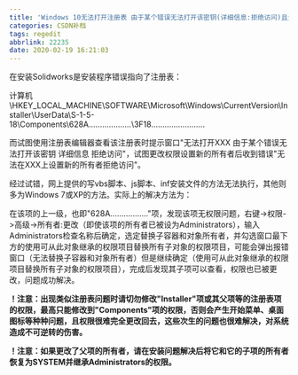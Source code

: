 ```yaml
---
title: 'Windows 10无法打开注册表 由于某个错误无法打开该密钥(详细信息:拒绝访问)且无法在注册表上设置新的所有者拒绝访问的解决方案'
categories: CSDN补档
tags: regedit
abbrlink: 22235
date: 2020-02-19 16:21:03
---
```


在安装Solidworks是安装程序错误指向了注册表：

计算机\HKEY_LOCAL_MACHINE\SOFTWARE\Microsoft\Windows\CurrentVersion\Installer\UserData\S-1-5-18\Components\628A...................\3F18........................

而试图使用注册表编辑器查看该注册表时提示窗口"无法打开XXX 由于某个错误无法打开该密钥 详细信息 拒绝访问"，试图更改权限设置新的所有者后收到错误"无法在XXX上设置新的所有者拒绝访问"。

经过试错，网上提供的写vbs脚本、js脚本、inf安装文件的方法无法执行，其他则多为Windows 7或XP的方法。实际上的解决方法为：

在该项的上一级，也即"628A................."项，发现该项无权限问题，右键->权限->高级->所有者:更改（即使该项的所有者已被设为Administrators），输入Administrators检查名称后确定，选定替换子容器和对象所有者，并勾选窗口最下方的使用可从此对象继承的权限项目替换所有子对象的权限项目，可能会弹出报错窗口（无法替换子容器和对象所有者）但是继续确定（使用可从此对象继承的权限项目替换所有子对象的权限项目），完成后发现其子项可以查看，权限也已被更改，问题成功解决。

**！注意：出现类似注册表问题时请切勿修改"Installer"项或其父项等的注册表项的权限，最高只能修改到"Components"项的权限，否则会产生开始菜单、桌面图标等种种问题，且权限很难完全更改回去，这些次生的问题也很难解决，对系统造成不可逆转的伤害。**

**！注意：如果更改了父项的所有者，请在安装问题解决后将它和它的子项的所有者恢复为SYSTEM并继承Administrators的权限。**